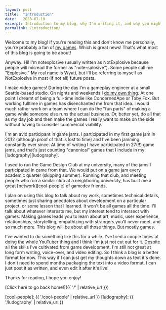 ```yaml
---
layout: post
title:  "Introduction"
date:   2023-07-10
excerpt: Introduction to my blog, why I'm writing it, and why you might want to read it.
permalink: /introduction/
---
```


Welcome to my blog! If you're reading this and don't know me personally, you're probably a fan of [my games](http://notexplosive.net/). Which is great news! That's what most of this blog is going to be about!

Anyway. Hi! I'm notexplosive (usually written as NotExplosive because people will misread the former as "note-splosive"). Some people call me "Explosive." My real name is Wyatt, but I'll be referring to myself as NotExplosive in most (if not all) future posts.

I make video games! During the day I'm a gameplay engineer at a small Seattle-based studio. On nights and weekends I [do my own thing](http://notexplosive.net). At one point I dreamt of being a full-time indie like ConcernedApe or Toby Fox. But working fulltime in games has disenchanted me from that idea. I would much rather work on a team where I can do the "fun parts" of making a game while someone else runs the actual business. Or, better yet, do all that as my day job and then make the games I really want to make on the side without having to consider commercial viability.

I'm an avid participant in game jams. I participated in my first game jam in 2012 (although proof of that is lost to time) and I've been jamming constantly ever since. At time of writing I have participated in 27(!!) game jams, and that's just counting "canonical" games that I include in my [ludography][ludography].

I used to run the Game Design Club at my university, many of the jams I participated in came from that. We would put on a game jam every academic quarter (skipping summer). Running that club, and meeting people who run a similar club at a neighboring university, has built me a great [network][cool-people] of gamedev friends.

I plan on using this blog to talk about my work, sometimes technical details, sometimes just sharing anecdotes about development on a particular project, or some lesson that I learned. It won't be all games all the time. I'll talk about whatever interests me, but my interest tend to intersect with games. Making games leads you to learn about art, music, user experience, relationships, storytelling, empathizing with strangers you'll never meet, and so much more. This blog will be about all those things. But mostly games.

I've wanted to do something like this for a while. I've tried a couple times at doing the whole YouTuber thing and I think I'm just not cut out for it. Despite all the skills I've cultivated from game development, I'm still not great at long form writing, voice-over, and video editing. So I think a blog is a better format for now. This way if I can just get my thoughts down as text it's done. I don't need to spend months packaging the text into a video format, I can just post it as written, and even edit it after it's live!

Thanks for reading, I hope you enjoy!

[Click here to go back home!]({{ '/' | relative_url }})

[cool-people]: {{ '/cool-people' | relative_url }}
[ludography]: {{ '/ludography' | relative_url }}